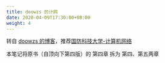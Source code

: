 ```yaml
---
title: doowzs 的计网
date: 2020-04-09T17:30:00+08:00
weight: 4
---
```


转自 [doowzs 的博客](https://doowzs.com/docs/52-net/)，推荐[国防科技大学-计算机网络](https://www.bilibili.com/video/BV1ft411G7Bu)

本笔记将原书（自顶向下第四版）的 第四章 拆为 第四、第五两章
